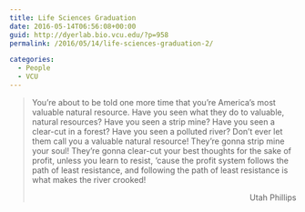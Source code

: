 ```yaml
---
title: Life Sciences Graduation
date: 2016-05-14T06:56:08+00:00
guid: http://dyerlab.bio.vcu.edu/?p=958
permalink: /2016/05/14/life-sciences-graduation-2/

categories:
  - People
  - VCU
---
```

> You’re about to be told one more time that you’re America’s most valuable natural resource. Have you seen what they do to valuable, natural resources? Have you seen a strip mine? Have you seen a clear-cut in a forest? Have you seen a polluted river? Don’t ever let them call you a valuable natural resource! They’re gonna strip mine your soul! They’re gonna clear-cut your best thoughts for the sake of profit, unless you learn to resist, ‘cause the profit system follows the path of least resistance, and following the path of least resistance is what makes the river crooked!
> 
> <p style="text-align: right">
>   Utah Phillips
> </p>

&nbsp;